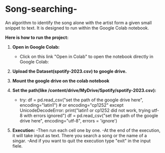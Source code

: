 # Song-searching-
An algorithm to identify  the song alone with the artist form a given small snippet to text.
It is designed to run within the Google Colab notebook. <br>


**Here is how to run the project:**

1. **Open in Google Colab:**
     - Click on this link "Open in Colab" to open the notebook directly in Google Colab:


2. **Upload the Dataset(spotify-2023.csv) to google drive.**
3. **Mount the google drive on the colab notebook**
4. **Set the path(like /content/drive/MyDrive/Spotify/spotify-2023.csv):**
     -  try:
          df = pd.read_csv("set the path of the google drive here", encoding="latin1") # or encoding="cp1252"
        except UnicodeDecodeError:
          print("latin1 or cp1252 did not work, trying utf-8 with errors ignored")
          df = pd.read_csv("set the path of the google drive here", encoding="utf-8", errors = 'ignore') 
6.  **Execution:**
       -Then run each cell one by one.
       -At the end of the execution, it will take input as text. There you search a song or the name of a singar.
       -And if you want to quit the execution type "exit" in the input fiele.
